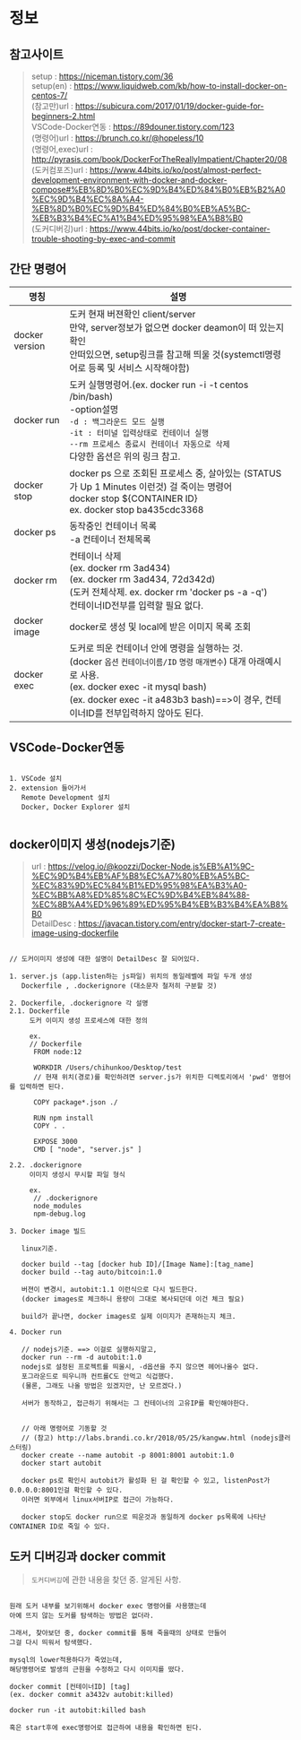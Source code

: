 # 정보
## 참고사이트
> setup : https://niceman.tistory.com/36 <br>
> setup(en) : https://www.liquidweb.com/kb/how-to-install-docker-on-centos-7/ <br>
> (참고만)url : https://subicura.com/2017/01/19/docker-guide-for-beginners-2.html <br>
> VSCode-Docker연동 : https://89douner.tistory.com/123 <br>
> (명령어)url : https://brunch.co.kr/@hopeless/10 <br>
> (명령어,exec)url : http://pyrasis.com/book/DockerForTheReallyImpatient/Chapter20/08 <br>
> (도커컴포즈)url : https://www.44bits.io/ko/post/almost-perfect-development-environment-with-docker-and-docker-compose#%EB%8D%B0%EC%9D%B4%ED%84%B0%EB%B2%A0%EC%9D%B4%EC%8A%A4-%EB%8D%B0%EC%9D%B4%ED%84%B0%EB%A5%BC-%EB%B3%B4%EC%A1%B4%ED%95%98%EA%B8%B0 <br>
> (도커디버깅)url : https://www.44bits.io/ko/post/docker-container-trouble-shooting-by-exec-and-commit <br>

<p/>

## 간단 명령어

|명칭 | 설명 |
|--|--|
|docker version | 도커 현재 버젼확인 client/server <br>만약, server정보가 없으면 docker deamon이 떠 있는지 확인<br>안떠있으면, setup링크를 참고해 띄울 것(systemctl명령어로 등록 및 서비스 시작해야함)|
|docker run | 도커 실행명령어.(ex. docker run -i -t centos /bin/bash)<br>-option설명<br>`-d : 백그라운드 모드 실행`<br>`-it : 터미널 입력상태로 컨테이너 실행`<br>`--rm 프로세스 종료시 컨테이너 자동으로 삭제`<br>다양한 옵션은 위의 링크 참고.<br> |
|docker stop | docker ps 으로 조회된 프로세스 중, 살아있는 (STATUS가 Up 1 Minutes 이런것) 걸 죽이는 명령어<br>docker stop ${CONTAINER ID}<br>ex. docker stop ba435cdc3368|
|docker ps | 동작중인 컨테이너 목록<br>-a 컨테이너 전체목록|
|docker rm | 컨테이너 삭제<br>(ex. docker rm 3ad434)<br>(ex. docker rm 3ad434, 72d342d)<br>(도커 전체삭제. ex. docker rm 'docker ps -a -q')<br>컨테이너ID전부를 입력할 필요 없다.|
|docker image | docker로 생성 및 local에 받은 이미지 목록 조회 |
|docker exec | 도커로 띄운 컨테이너 안에 명령을 실행하는 것.<br>(docker `옵션` `컨테이너이름/ID` `명령` `매개변수`)  대개 아래예시로 사용.<br>(ex. docker exec -it mysql bash)<br>(ex. docker exec -it a483b3 bash)==>이 경우, 컨테이너ID를 전부입력하지 않아도 된다. |

## VSCode-Docker연동
```

1. VSCode 설치
2. extension 들어가서
   Remote Development 설치
   Docker, Docker Explorer 설치
   

```

## docker이미지 생성(nodejs기준)
> url : https://velog.io/@koozzi/Docker-Node.js%EB%A1%9C-%EC%9D%B4%EB%AF%B8%EC%A7%80%EB%A5%BC-%EC%83%9D%EC%84%B1%ED%95%98%EA%B3%A0-%EC%BB%A8%ED%85%8C%EC%9D%B4%EB%84%88-%EC%8B%A4%ED%96%89%ED%95%B4%EB%B3%B4%EA%B8%B0 <br>
> DetailDesc : https://javacan.tistory.com/entry/docker-start-7-create-image-using-dockerfile <br>

```

// 도커이미지 생성에 대한 설명이 DetailDesc 잘 되어있다.

1. server.js (app.listen하는 js파일) 위치의 동일레벨에 파일 두개 생성
   Dockerfile , .dockerignore (대소문자 철저히 구분할 것)

2. Dockerfile, .dockerignore 각 설명
2.1. Dockerfile
     도커 이미지 생성 프로세스에 대한 정의
     
     ex.
     // Dockerfile
      FROM node:12

      WORKDIR /Users/chihunkoo/Desktop/test
      // 현재 위치(경로)를 확인하려면 server.js가 위치한 디렉토리에서 'pwd' 명령어를 입력하면 된다.

      COPY package*.json ./

      RUN npm install
      COPY . .

      EXPOSE 3000
      CMD [ "node", "server.js" ]
     
2.2. .dockerignore
     이미지 생성시 무시할 파일 형식
     
     ex.
      // .dockerignore
      node_modules
      npm-debug.log
     
3. Docker image 빌드

   linux기준.
   
   docker build --tag [docker hub ID]/[Image Name]:[tag_name]
   docker build --tag auto/bitcoin:1.0
   
   버젼이 변경시, autobit:1.1 이런식으로 다시 빌드한다.
   (docker images로 체크하니 용량이 그대로 복사되던데 이건 체크 필요)

   build가 끝나면, docker images로 실제 이미지가 존재하는지 체크.
   
4. Docker run
   
   // nodejs기준. ==> 이걸로 실행하지말고,
   docker run --rm -d autobit:1.0 
   nodejs로 설정된 프로젝트를 띄울시, -d옵션을 주지 않으면 헤어나올수 없다.
   포그라운드로 띄우니까 컨트롤C도 안먹고 식겁했다.
   (물론, 그래도 나올 방법은 있겠지만, 난 모르겠다.)
   
   서버가 동작하고, 접근하기 위해서는 그 컨테이너의 고유IP를 확인해야한다.
   
   
   // 아래 명령어로 기동할 것
   // (참고) http://labs.brandi.co.kr/2018/05/25/kangww.html (nodejs클러스터링)
   docker create --name autobit -p 8001:8001 autobit:1.0
   docker start autobit
   
   docker ps로 확인시 autobit가 활성화 된 걸 확인할 수 있고, listenPost가 0.0.0.0:8001인걸 확인할 수 있다.
   이러면 외부에서 linux서버IP로 접근이 가능하다.
   
   docker stop도 docker run으로 띄운것과 동일하게 docker ps목록에 나타난 CONTAINER ID로 죽일 수 있다.

```

## 도커 디버깅과 docker commit
> `도커디버깅`에 관한 내용을 찾던 중. 알게된 사항. <br>

```

원래 도커 내부를 보기위해서 docker exec 명령어를 사용했는데
아예 뜨지 않는 도커를 탐색하는 방법은 없더라.

그래서, 찾아보던 중, docker commit를 통해 죽을때의 상태로 만들어
그걸 다시 띄워서 탐색했다.

mysql의 lower적용하다가 죽었는데,
해당명령어로 발생의 근원을 수정하고 다시 이미지를 떴다.

docker commit [컨테이너ID] [tag]
(ex. docker commit a3432v autobit:killed)

docker run -it autobit:killed bash

혹은 start후에 exec명령어로 접근하여 내용을 확인하면 된다.


```
